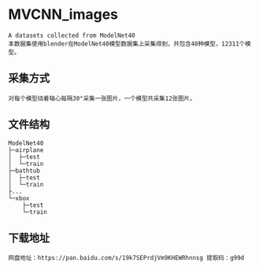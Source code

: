 # MVCNN_images
    A datasets collected from ModelNet40
    本数据集使用blender在ModelNet40模型数据集上采集得到，共包含40种模型，12311个模型。
## 采集方式
    对每个模型绕着轴心每隔30°采集一张图片，一个模型共采集12张图片。
## 文件结构
    ModelNet40
    ├─airplane
    │  ├─test
    │  └─train
    ├─bathtub
    │  ├─test
    │  └─train
    ├...
    └─xbox
        ├─test
        └─train
## 下载地址
    网盘地址：https://pan.baidu.com/s/19k7SEPrdjVm9KHEWRhnnsg 提取码：g99d
